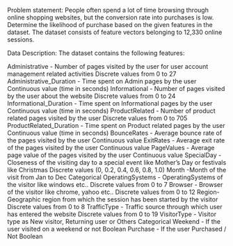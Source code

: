 Problem statement:
People often spend a lot of time browsing through online shopping websites, but the conversion rate into purchases is low. Determine the likelihood of purchase based on the given features in the dataset. The dataset consists of feature vectors belonging to 12,330 online sessions.

Data Description:
The dataset contains the following features:

Administrative - Number of pages visited by the user for user account management related activities Discrete values from 0 to 27
Administrative_Duration - Time spent on Admin pages by the user Continuous value (time in seconds)
Informational - Number of pages visited by the user about the website Discrete values from 0 to 24
Informational_Duration - Time spent on Informational pages by the user Continuous value (time in seconds)
ProductRelated - Number of product related pages visited by the user Discrete values from 0 to 705
ProductRelated_Duration - Time spent on Product related pages by the user Continuous value (time in seconds)
BounceRates - Average bounce rate of the pages visited by the user Continuous value
ExitRates - Average exit rate of the pages visited by the user Continuous value
PageValues - Average page value of the pages visited by the user Continuous value
SpecialDay - Closeness of the visiting day to a special event like Mother’s Day or festivals like Christmas Discrete values (0, 0.2, 0.4, 0.6, 0.8, 1.0)
Month -Month of the visit from Jan to Dec Categorical
OperatingSystems - OperatingSystems of the visitor like windows etc.. Discrete values from 0 to 7
Browser - Browser of the visitor like chrome, yahoo etc.. Discrete values from 0 to 12
Region- Geographic region from which the session has been started by the visitor Discrete values from 0 to 8
TrafficType - Traffic source through which user has entered the website Discrete values from 0 to 19
VisitorType - Visitor type as New visitor, Returning user or Others Categorical
Weekend - If the user visited on a weekend or not Boolean
Purchase - If the user Purchased / Not Boolean
